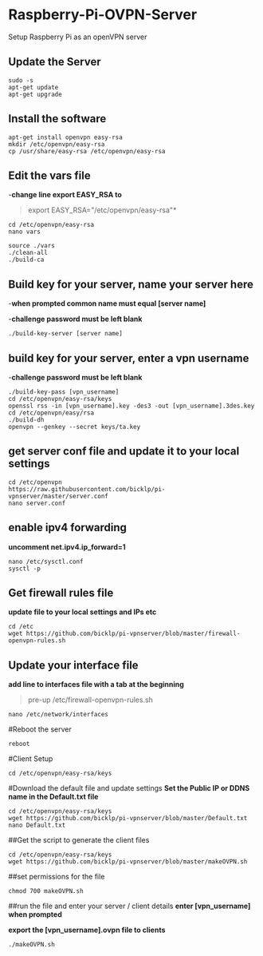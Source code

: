# Raspberry-Pi-OVPN-Server
Setup Raspberry Pi as an openVPN server

## Update the Server
```
sudo -s
apt-get update
apt-get upgrade
```

## Install the software
```
apt-get install openvpn easy-rsa
mkdir /etc/openvpn/easy-rsa
cp /usr/share/easy-rsa /etc/openvpn/easy-rsa
```

## Edit the vars file
-**change line export EASY_RSA to**
>export EASY_RSA="/etc/openvpn/easy-rsa"*

```
cd /etc/openvpn/easy-rsa
nano vars
```

```
source ./vars
./clean-all
./build-ca
```
## Build key for your server, name your server here
-**when prompted common name must equal [server name]**

-**challenge password must be left blank**

```
./build-key-server [server name]
```


## build key for your server, enter a vpn username
-**challenge password must be left blank**

```
./build-key-pass [vpn_username]
cd /etc/openvpn/easy-rsa/keys
openssl rss -in [vpn_username].key -des3 -out [vpn_username].3des.key
cd /etc/openvpn/easy/rsa
./build-dh
openvpn --genkey --secret keys/ta.key
```
## get server conf file and update it to your local settings
```
cd /etc/openvpn
https://raw.githubusercontent.com/bicklp/pi-vpnserver/master/server.conf
nano server.conf
```
## enable ipv4 forwarding 
**uncomment net.ipv4.ip_forward=1**

```
nano /etc/sysctl.conf
sysctl -p
```
## Get firewall rules file
**update file to your local settings and IPs etc**

```
cd /etc
wget https://github.com/bicklp/pi-vpnserver/blob/master/firewall-openvpn-rules.sh
```

## Update your interface file
**add line to interfaces file with a tab at the beginning**
>pre-up /etc/firewall-openvpn-rules.sh


```
nano /etc/network/interfaces
```
#Reboot the server
```
reboot
```

#Client Setup


```
cd /etc/openvpn/easy-rsa/keys
```
#Download the default file and update settings
**Set the Public IP or DDNS name in the Default.txt file**

```
cd /etc/openvpn/easy-rsa/keys
wget https://github.com/bicklp/pi-vpnserver/blob/master/Default.txt
nano Default.txt
```

##Get the script to generate the client files
```
cd /etc/openvpn/easy-rsa/keys
wget https://github.com/bicklp/pi-vpnserver/blob/master/makeOVPN.sh
```
##set permissions for the file

```
chmod 700 makeOVPN.sh
```
##run the file and enter your server / client details
**enter [vpn_username] when prompted**

**export the [vpn_username].ovpn file to clients**
```
./makeOVPN.sh

```



